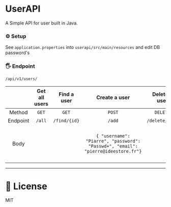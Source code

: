 # UserAPI
A Simple API for user built in Java.

### ⚙️ Setup
See `application.properties` into `userapi/src/main/resources`
and edit DB password's

### 🖐 Endpoint

`/api/v1/users/`


|          | Get all users | Find a user  | Create a user | Delete a user | Update a user |
| :------: | :-----------: | :----------: | :-----------: | :-----------: | :-----------: |
|  Method  |     `GET`     |    `GET`     |    `POST`     |   `DELETE`  |    `PUT`     |
| Endpoint |    `/all`     | `/find/{id}` |    `/add`     |  `/delete/{id}`  | `/update` |
|   Body   |               |          |      ```{ "username": "Piarre", "password": "Passwd+", "email": "pierre@ideestore.fr"} ``` | | ```{"id": 1, "uuid": "USER UUID","username": "Piarre_", "password": "Passwd++", "email": "pierre@example.com"}``` | 

-------------

# 🔐 License
MIT
